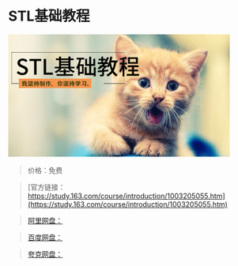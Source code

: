 # STL基础教程

![img](../../../assets/study163/free/570fc55a-1c28-4322-9baf-d5936300fbc1.png)

> 价格：免费

> [官方链接：https://study.163.com/course/introduction/1003205055.htm](https://study.163.com/course/introduction/1003205055.htm)

> [阿里网盘：]()

> [百度网盘：]()

> [夸克网盘：]()
